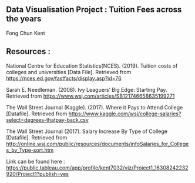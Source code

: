## Data Visualisation Project : Tuition Fees across the years
Fong Chun Kent 

## Resources : 
National Centre for Education Statistics(NCES). (2019). Tuition costs of colleges and
universities [Data File]. Retrieved from https://nces.ed.gov/fastfacts/display.asp?id=76

Sarah E. Needleman. (2008). Ivy Leaguers’ Big Edge: Starting Pay. Retrieved from
https://www.wsj.com/articles/SB121746658635199271

The Wall Street Journal (Kaggle). (2017). Where it Pays to Attend College [Datafile].
Retrieved from https://www.kaggle.com/wsj/college-salaries?select=degrees-thatpay-back.csv

The Wall Street Journal (2017). Salary Increase By Type of College [Datafile].
Retrieved from http://online.wsj.com/public/resources/documents/infoSalaries_for_Colleges_by_Type-sort.htm

Link can be found here : https://public.tableau.com/app/profile/kent7032/viz/Project1_16308242232920/Project1?publish=yes

